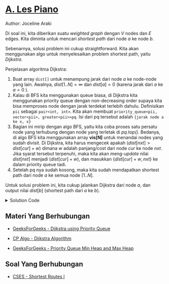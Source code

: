 # [A. Les Piano](https://tlx.toki.id/courses/competitive/chapters/11/problems/A)

Author: Joceline Araki

Di soal ini, kita diberikan suatu _weighted graph_ dengan $V$ nodes dan $E$ edges. Kita diminta untuk mencari _shortest path_ dari node $a$ ke node $b$.

Sebenarnya, solusi problem ini cukup straightforward. Kita akan menggunakan algo untuk menyelesaikan problem shortest path, yaitu _Dijkstra_.

Penjelasan algoritma Dijkstra:  
1. Buat array `dist[]` untuk menampung jarak dari node $a$ ke node-node yang lain. Awalnya, $dist[1..N] = \infty$ dan $dist[a] = 0$ (karena jarak dari $a$ ke $a = 0$ ).
2. Kalau di BFS kita menggunakan queue biasa, di Dijkstra kita menggunakan priority queue dengan non-decreasing order supaya kita bisa memproses node dengan jarak terdekat terlebih dahulu. Definisikan `pii` sebagai `pair<int, int>`. Kita akan membuat `priority_queue<pii, vector<pii>, greater<pii>>pq`. Isi dari pq tersebut adalah `{jarak node a ke x, x}`
3. Bagian ini mirip dengan algo BFS, yaitu kita coba proses satu persatu node yang terhubung dengan node yang terletak di _pq.top()_. Bedanya, di algo BFS kita menggunakan array **vis[N]** untuk menandai nodes yang sudah divisit. Di Dijkstra, kita harus mengecek apakah $(dist[nxt] > dist[cur] + w)$ dimana $w$ adalah panjang/cost dari node $cur$ ke node $nxt$. Jika syarat tersebut terpenuhi, maka kita akan meng-_update_ nilai $dist[nxt]$ menjadi $(dist[cur] + w)$, dan masukkan $\{dist[cur] + w, nxt\}$ ke dalam priority queue tadi.
4. Setelah pq nya sudah kosong, maka kita sudah mendapatkan shortest path dari node $a$ ke semua node $[1..N]$. 

Untuk solusi problem ini, kita cukup jalankan Dijkstra dari node $a$, dan output nilai $dist[b]$ (shortest path dari $a$ ke $b$).

<details>
  <summary>Solution Code</summary>

```c++
#include <bits/stdc++.h>
#define pii pair<int, int>

using namespace std;

const int N = 2502;
vector<pair<int, int>> adj[N];
vector<int> dist(N, 1e9);

int dijkstra(int a, int b) {
  dist[a] = 0;
  priority_queue<pii, vector<pii>, greater<pii>> pq;
  pq.emplace(0, a);

  while (!pq.empty()) {
    auto[curW, u] = pq.top();
    pq.pop();
    for (auto & [ v, w ] : adj[u]) {
      if (dist[v] > curW + w) {
        dist[v] = curW + w;
        pq.emplace(dist[v], v);
      }
    }
  }

  return dist[b];
}

int main() {
  int n, e, a, b;
  cin >> n >> e >> a >> b;
  while (e--) {
    int u, v, w;
    cin >> u >> v >> w;
    adj[u].emplace_back(v, w);
    adj[v].emplace_back(u, w);
  }

  cout << dijkstra(a, b) << '\n';

  return 0;
}
```
</details>

## Materi Yang Berhubungan

- [GeeksForGeeks - Dijkstra using Priority Queue](https://www.geeksforgeeks.org/dijkstras-shortest-path-algorithm-using-priority_queue-stl/)

- [CP Algo - Dijkstra Algorithm](https://cp-algorithms.com/graph/dijkstra.html)

- [GeeksForGeeks - Priority Queue Min Heap and Max Heap](https://www.geeksforgeeks.org/priority-queue-in-cpp-stl/)

## Soal Yang Berhubungan

- [CSES - Shortest Routes I](https://cses.fi/problemset/task/1671)

